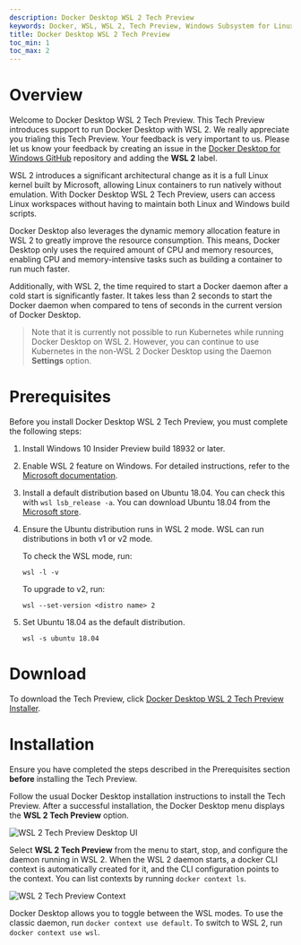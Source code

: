 ```yaml
---
description: Docker Desktop WSL 2 Tech Preview
keywords: Docker, WSL, WSL 2, Tech Preview, Windows Subsystem for Linux
title: Docker Desktop WSL 2 Tech Preview
toc_min: 1
toc_max: 2
---
```


# Overview

Welcome to Docker Desktop WSL 2 Tech Preview. This Tech Preview introduces support to run Docker Desktop with WSL 2. We really appreciate you trialing this Tech Preview. Your feedback is very important to us. Please let us know your feedback by creating an issue in the [Docker Desktop for Windows GitHub](https://github.com/docker/for-win/issues) repository and adding the **WSL 2** label.

WSL 2 introduces a significant architectural change as it is a full Linux kernel built by Microsoft, allowing Linux containers to run natively without emulation. With Docker Desktop WSL 2 Tech Preview, users can access Linux workspaces without having to maintain both Linux and Windows build scripts.

Docker Desktop also leverages the dynamic memory allocation feature in WSL 2 to greatly improve the resource consumption. This means, Docker Desktop only uses the required amount of CPU and memory resources, enabling CPU and memory-intensive tasks such as building a container to run much faster.

Additionally, with WSL 2, the time required to start a Docker daemon after a cold start is significantly faster. It takes less than 2 seconds to start the Docker daemon when compared to tens of seconds in the current version of Docker Desktop.

> Note that it is currently not possible to run Kubernetes while running Docker Desktop on WSL 2. However, you can continue to use Kubernetes in the non-WSL 2 Docker Desktop using the Daemon **Settings** option.

# Prerequisites

Before you install Docker Desktop WSL 2 Tech Preview, you must complete the following steps:

1. Install Windows 10 Insider Preview build 18932 or later.
2. Enable WSL 2 feature on Windows. For detailed instructions, refer to the [Microsoft documentation](https://docs.microsoft.com/en-us/windows/wsl/wsl2-install).
3. Install a default distribution based on Ubuntu 18.04. You can check this with `wsl lsb_release -a`. You can download Ubuntu 18.04 from the [Microsoft store](https://www.microsoft.com/en-us/p/ubuntu-1804-lts/9n9tngvndl3q).
4. Ensure the Ubuntu distribution runs in WSL 2 mode. WSL can run distributions in both v1 or v2 mode.

    To check the WSL mode, run:

    `wsl -l -v`

    To upgrade to v2, run:

    `wsl --set-version <distro name> 2`
5. Set Ubuntu 18.04 as the default distribution.

    `wsl -s ubuntu 18.04`

# Download

To download the Tech Preview, click [Docker Desktop WSL 2 Tech Preview Installer](https://download.docker.com/win/edge/Docker%20Desktop%20Installer.exe).

# Installation

Ensure you have completed the steps described in the Prerequisites section **before** installing the Tech Preview.

Follow the usual Docker Desktop installation instructions to install the Tech Preview. After a successful installation, the Docker Desktop menu displays the **WSL 2 Tech Preview** option.

![WSL 2 Tech Preview Desktop UI](images/wsl2-ui.png)

Select **WSL 2 Tech Preview** from the menu to start, stop, and configure the daemon running in WSL 2. When the WSL 2 daemon starts, a docker CLI context is automatically created for it, and the CLI configuration points to the context. You can list contexts by running `docker context ls`.

![WSL 2 Tech Preview Context](images/wsl2-context.png)

Docker Desktop allows you to toggle between the WSL modes. To use the classic daemon, run `docker context use default`. To switch to WSL 2, run `docker context use wsl`.
